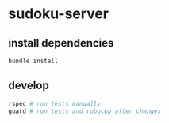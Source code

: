 # sudoku-server

## install dependencies
```bash
bundle install
```

## develop
```bash
rspec # run tests manually
guard # run tests and rubocop after changes
```

